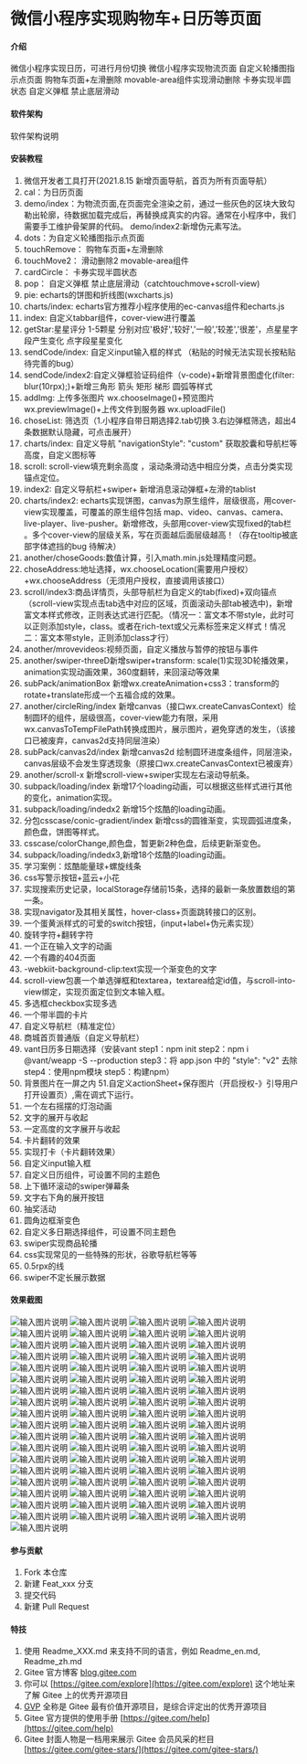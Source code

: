# 微信小程序实现购物车+日历等页面

#### 介绍
微信小程序实现日历，可进行月份切换
微信小程序实现物流页面
自定义轮播图指示点页面
购物车页面+左滑删除
movable-area组件实现滑动删除
卡券实现半圆状态
自定义弹框 禁止底层滑动

#### 软件架构
软件架构说明


#### 安装教程

1.  微信开发者工具打开(2021.8.15 新增页面导航，首页为所有页面导航）
2.  cal：为日历页面
3.  demo/index：为物流页面,在页面完全渲染之前，通过一些灰色的区块大致勾勒出轮廓，待数据加载完成后，再替换成真实的内容。通常在小程序中，我们需要手工维护骨架屏的代码。
    demo/index2:新增伪元素写法。
4.  dots：为自定义轮播图指示点页面
5.  touchRemove： 购物车页面+左滑删除
6.  touchMove2： 滑动删除2  movable-area组件
7.  cardCircle： 卡券实现半圆状态
8.  pop： 自定义弹框 禁止底层滑动（catchtouchmove+scroll-view)
9.  pie: echarts的饼图和折线图(wxcharts.js)
10. charts/index: echarts官方推荐小程序使用的ec-canvas组件和echarts.js
11. index: 自定义tabbar组件，cover-view进行覆盖
12. getStar:星星评分 1-5颗星 分别对应'极好','较好','一般','较差','很差'，点星星字段产生变化  点字段星星变化
13. sendCode/index: 自定义input输入框的样式 （粘贴的时候无法实现长按粘贴 待完善的bug）
14. sendCode/index2:自定义弹框验证码组件（v-code)+新增背景图虚化(filter: blur(10rpx);)+新增三角形 箭头 矩形 梯形 圆弧等样式
15. addImg: 上传多张图片 wx.chooseImage()+预览图片wx.previewImage()+上传文件到服务器 wx.uploadFile()
16. choseList: 筛选页（1.小程序自带日期选择2.tab切换 3.右边弹框筛选，超出4条数据默认隐藏，可点击展开）
17. charts/index: 自定义导航 "navigationStyle": "custom" 获取胶囊和导航栏等高度，自定义图标等
18. scroll: scroll-view填充剩余高度 ，滚动条滑动选中相应分类，点击分类实现锚点定位。
19. index2: 自定义导航栏+swiper+ 新增消息滚动弹框+左滑的tablist
20. charts/index2: echarts实现饼图，canvas为原生组件，层级很高，用cover-view实现覆盖，可覆盖的原生组件包括 map、video、canvas、camera、live-player、live-pusher。新增修改，头部用cover-view实现fixed的tab栏 。多个cover-view的层级关系，写在页面越后面层级越高！（存在tooltip被底部字体遮挡的bug 待解决）
21. another/choseGoods:数值计算，引入math.min.js处理精度问题。
22. choseAddress:地址选择，wx.chooseLocation(需要用户授权）+wx.chooseAddress（无须用户授权，直接调用该接口）
23. scroll/index3:商品详情页，头部导航栏为自定义的tab(fixed)+双向锚点（scroll-view实现点击tab选中对应的区域，页面滚动头部tab被选中)，新增富文本样式修改，正则表达式进行匹配。（情况一：富文本不带style，此时可以正则添加style，class。或者在rich-text或父元素标签来定义样式！情况二：富文本带style，正则添加class才行）
24. another/mrovevideos:视频页面，自定义播放与暂停的按钮与事件
25. another/swiper-threeD新增swiper+transform: scale(1)实现3D轮播效果，animation实现动画效果，360度翻转，来回滚动等效果
26. subPack/animationBox 新增wx.createAnimation+css3：transform的rotate+translate形成一个五福合成的效果。
27. another/circleRing/index 新增canvas（接口wx.createCanvasContext）绘制圆环的组件，层级很高，cover-view能力有限，采用wx.canvasToTempFilePath转换成图片，展示图片，避免穿透的发生，（该接口已被废弃，canvas2d支持同层渲染）
28. subPack/canvas2d/index 新增canvas2d 绘制圆环进度条组件，同层渲染，canvas层级不会发生穿透现象（原接口wx.createCanvasContext已被废弃）
29. another/scroll-x 新增scroll-view+swiper实现左右滚动导航条。
30. subpack/loading/index 新增17个loading动画，可以根据这些样式进行其他的变化，animation实现。
31. subpack/loading/indedx2 新增15个炫酷的loading动画。
32. 分包csscase/conic-gradient/index 新增css的圆锥渐变，实现圆弧进度条，颜色盘，饼图等样式。
33. csscase/colorChange,颜色盘，暂更新2种色盘，后续更新渐变色。
34. subpack/loading/indedx3,新增18个炫酷的loading动画。
35. 学习案例：炫酷能量球+螺旋线条
36. css写警示按钮+蓝云+小花
37. 实现搜索历史记录，localStorage存储前15条，选择的最新一条放置数组的第一条。
38. 实现navigator及其相关属性，hover-class+页面跳转接口的区别。
39. 一个蛋黄派样式的可爱的switch按钮，(input+label+伪元素实现）
40. 旋转字符+翻转字符
41. 一个正在输入文字的动画
42. 一个有趣的404页面
43. -webkiit-background-clip:text实现一个渐变色的文字
44. scroll-view包裹一个单选弹框和textarea，textarea给定id值，与scroll-into-view绑定，实现页面定位到文本输入框。
45. 多选框checkbox实现多选
46. 一个带半圆的卡片
47. 自定义导航栏（精准定位）
48. 商城首页普通版（自定义导航栏）
49. vant日历多日期选择（安装vant step1：npm init step2：npm i @vant/weapp -S --production step3：将 app.json 中的 "style": "v2" 去除 step4：使用npm模块 
step5：构建npm）
50. 背景图片在一屏之内
51.自定义actionSheet+保存图片（开启授权-》引导用户打开设置页）,需在调式下运行。
52.  一个左右摇摆的灯泡动画
53. 文字的展开与收起
54. 一定高度的文字展开与收起
55. 卡片翻转的效果
56. 实现打卡（卡片翻转效果）
57. 自定义input输入框
58. 自定义日历组件，可设置不同的主题色
59. 上下循环滚动的swiper弹幕条
60. 文字右下角的展开按钮
61. 抽奖活动
62. 圆角边框渐变色
63. 自定义多日期选择组件，可设置不同主题色
64. swiper实现商品轮播
65. css实现常见的一些特殊的形状，谷歌导航栏等等
66. 0.5rpx的线
67. swiper不定长展示数据
#### 效果截图
![输入图片说明](https://images.gitee.com/uploads/images/2021/0815/033934_0a4d1de7_8576727.png "屏幕截图.png")
![输入图片说明](https://images.gitee.com/uploads/images/2021/0609/014902_58a0114f_8576727.png "屏幕截图.png")
![输入图片说明](https://images.gitee.com/uploads/images/2021/0611/134711_a94e772a_8576727.png "屏幕截图.png")
![输入图片说明](https://images.gitee.com/uploads/images/2021/0708/160232_d0a6c802_8576727.png "屏幕截图.png")
![输入图片说明](https://images.gitee.com/uploads/images/2021/0706/094522_d9f4edd2_8576727.png "屏幕截图.png")
![输入图片说明](https://images.gitee.com/uploads/images/2021/0706/133743_364a7e9e_8576727.png "屏幕截图.png")
![输入图片说明](https://images.gitee.com/uploads/images/2021/0622/172244_6fb1820e_8576727.png "屏幕截图.png")
![输入图片说明](https://images.gitee.com/uploads/images/2021/0622/202320_1f0fc980_8576727.png "屏幕截图.png")
![输入图片说明](https://images.gitee.com/uploads/images/2021/0624/011304_db1c1301_8576727.png "屏幕截图.png")
![输入图片说明](https://images.gitee.com/uploads/images/2021/0624/135040_dd3e47de_8576727.png "屏幕截图.png")
![输入图片说明](https://images.gitee.com/uploads/images/2021/0628/024530_4aac3d1a_8576727.png "屏幕截图.png")
![输入图片说明](https://images.gitee.com/uploads/images/2021/0628/172928_2a09dda9_8576727.png "屏幕截图.png")
![输入图片说明](https://images.gitee.com/uploads/images/2021/0630/234347_ab08d7ff_8576727.png "屏幕截图.png")
![输入图片说明](https://images.gitee.com/uploads/images/2021/0701/215113_594682a5_8576727.png "屏幕截图.png")
![输入图片说明](https://images.gitee.com/uploads/images/2021/0702/180223_9717aca8_8576727.png "屏幕截图.png")
![输入图片说明](https://images.gitee.com/uploads/images/2021/0704/174532_8f716965_8576727.png "屏幕截图.png")
![输入图片说明](https://images.gitee.com/uploads/images/2021/0705/003442_3bf4c90a_8576727.png "屏幕截图.png")
![输入图片说明](https://images.gitee.com/uploads/images/2021/0801/234214_094d9427_8576727.png "屏幕截图.png")
![输入图片说明](https://images.gitee.com/uploads/images/2021/0705/195514_8d93c7a2_8576727.png "屏幕截图.png")
![输入图片说明](https://images.gitee.com/uploads/images/2021/0708/144350_35f1473c_8576727.png "屏幕截图.png")
![输入图片说明](https://images.gitee.com/uploads/images/2021/0710/203648_bc744c24_8576727.png "屏幕截图.png")
![输入图片说明](https://images.gitee.com/uploads/images/2021/0731/234212_daa602ea_8576727.png "屏幕截图.png")
![输入图片说明](https://images.gitee.com/uploads/images/2021/0725/001154_b595fe93_8576727.png "屏幕截图.png")
![输入图片说明](https://images.gitee.com/uploads/images/2021/0726/011703_a6b02f93_8576727.png "屏幕截图.png")
![输入图片说明](https://images.gitee.com/uploads/images/2021/0726/144805_f583bdb8_8576727.png "屏幕截图.png")
![输入图片说明](https://images.gitee.com/uploads/images/2021/0726/170500_2159196e_8576727.png "屏幕截图.png")
![输入图片说明](https://images.gitee.com/uploads/images/2021/0808/002806_73c8f2be_8576727.png "屏幕截图.png")
![输入图片说明](https://images.gitee.com/uploads/images/2021/0805/120304_81f75c5f_8576727.png "屏幕截图.png")
![输入图片说明](https://images.gitee.com/uploads/images/2021/0808/183102_ea59811f_8576727.png "屏幕截图.png")
![输入图片说明](https://images.gitee.com/uploads/images/2021/0812/004542_f323df58_8576727.png "屏幕截图.png")
![输入图片说明](https://images.gitee.com/uploads/images/2021/0815/031157_b0c5c5ad_8576727.png "屏幕截图.png")
![输入图片说明](https://images.gitee.com/uploads/images/2021/0818/113837_8bea02e5_8576727.png "屏幕截图.png")
![输入图片说明](https://images.gitee.com/uploads/images/2021/0818/114200_b39c99c4_8576727.png "屏幕截图.png")
![输入图片说明](https://images.gitee.com/uploads/images/2021/0820/000229_2699901d_8576727.png "屏幕截图.png")
![输入图片说明](https://images.gitee.com/uploads/images/2021/0826/160929_902bf951_8576727.png "屏幕截图.png")
![输入图片说明](https://images.gitee.com/uploads/images/2021/0828/205748_8abc177e_8576727.png "屏幕截图.png")
![输入图片说明](https://images.gitee.com/uploads/images/2021/0830/175550_c342295a_8576727.png "屏幕截图.png")
![输入图片说明](https://images.gitee.com/uploads/images/2021/0909/225355_0bc7e7f1_8576727.png "屏幕截图.png")
![输入图片说明](https://images.gitee.com/uploads/images/2021/0911/210337_3310def0_8576727.png "屏幕截图.png")
![输入图片说明](https://images.gitee.com/uploads/images/2021/0912/003809_22dcf91f_8576727.png "屏幕截图.png")
![输入图片说明](https://images.gitee.com/uploads/images/2021/0913/234228_a80b5232_8576727.png "屏幕截图.png")
![输入图片说明](https://images.gitee.com/uploads/images/2021/0922/235247_bec409fb_8576727.png "屏幕截图.png")
![输入图片说明](https://images.gitee.com/uploads/images/2021/0929/000500_d469a29b_8576727.png "屏幕截图.png")
![输入图片说明](https://images.gitee.com/uploads/images/2021/0929/144514_f98d9dfa_8576727.png "屏幕截图.png")
![输入图片说明](https://images.gitee.com/uploads/images/2021/1005/004036_e11034c3_8576727.gif "3.gif")
![输入图片说明](https://images.gitee.com/uploads/images/2021/1005/003351_333fc9ca_8576727.gif "2.gif")
![输入图片说明](https://images.gitee.com/uploads/images/2021/1005/003038_32f73c30_8576727.gif "1.gif")
![输入图片说明](https://images.gitee.com/uploads/images/2021/1005/002616_da70a6d9_8576727.gif "GIF.gif")
![输入图片说明](https://images.gitee.com/uploads/images/2021/1012/222321_b5bf3e44_8576727.gif "GIF3345.gif")
![输入图片说明](https://images.gitee.com/uploads/images/2021/1015/174057_7cbdc2b7_8576727.gif "radio.gif")
![输入图片说明](https://images.gitee.com/uploads/images/2021/1017/234406_e90b242a_8576727.gif "导出.gif")
![输入图片说明](https://images.gitee.com/uploads/images/2021/1025/001059_4a1f6a90_8576727.png "屏幕截图.png")
![输入图片说明](https://images.gitee.com/uploads/images/2021/1026/221355_86e61315_8576727.png "屏幕截图.png")
![输入图片说明](https://images.gitee.com/uploads/images/2021/1029/180110_5a53c09a_8576727.png "屏幕截图.png")
![输入图片说明](https://images.gitee.com/uploads/images/2021/1102/104516_6f6ed9ce_8576727.png "屏幕截图.png")
![输入图片说明](https://images.gitee.com/uploads/images/2021/1102/175157_e2eedfa3_8576727.png "屏幕截图.png")
![输入图片说明](https://images.gitee.com/uploads/images/2021/1107/123530_a8e55a87_8576727.png "屏幕截图.png")
![输入图片说明](https://images.gitee.com/uploads/images/2021/1109/135245_a1043136_8576727.gif "灯泡.gif")
![输入图片说明](https://images.gitee.com/uploads/images/2021/1110/190031_ece1d834_8576727.png "屏幕截图.png")
![输入图片说明](https://images.gitee.com/uploads/images/2021/1111/193011_b672c847_8576727.png "屏幕截图.png")
![输入图片说明](https://images.gitee.com/uploads/images/2021/1112/011030_44abb6b1_8576727.gif "阿萨德.gif")
![输入图片说明](https://images.gitee.com/uploads/images/2021/1114/235332_f44cc0cf_8576727.gif "123123.gif")
![输入图片说明](https://images.gitee.com/uploads/images/2021/1115/191543_05224ce8_8576727.gif "薯条.gif")
![输入图片说明](https://images.gitee.com/uploads/images/2021/1117/001314_c8cd11c0_8576727.png "屏幕截图.png")
![输入图片说明](https://images.gitee.com/uploads/images/2021/1117/204706_2449da10_8576727.gif "弹幕.gif")
![输入图片说明](https://images.gitee.com/uploads/images/2021/1118/005140_c4f66bc1_8576727.gif "扎克.gif")
![输入图片说明](https://images.gitee.com/uploads/images/2021/1118/141402_8d2bc909_8576727.gif "抽奖.gif")
![输入图片说明](https://images.gitee.com/uploads/images/2021/1120/205323_a07eb076_8576727.png "屏幕截图.png")
![输入图片说明](https://images.gitee.com/uploads/images/2021/1122/134217_6561af6b_8576727.png "屏幕截图.png")
![输入图片说明](https://images.gitee.com/uploads/images/2021/1123/000811_3d250d72_8576727.gif "撒旦发.gif")
![输入图片说明](https://images.gitee.com/uploads/images/2021/1123/180409_6ed34605_8576727.png "屏幕截图.png")
![输入图片说明](https://gitee.com/susuhhhhhh/su-sus-picture/raw/master/%E5%B0%8F%E7%A8%8B%E5%BA%8F0.5rpximage.png)
![输入图片说明](https://gitee.com/susuhhhhhh/su-sus-picture/raw/master/%E5%B0%8F%E7%A8%8B%E5%BA%8F/swiper.gif)
#### 参与贡献

1.  Fork 本仓库
2.  新建 Feat_xxx 分支
3.  提交代码
4.  新建 Pull Request


#### 特技

1.  使用 Readme\_XXX.md 来支持不同的语言，例如 Readme\_en.md, Readme\_zh.md
2.  Gitee 官方博客 [blog.gitee.com](https://blog.gitee.com)
3.  你可以 [https://gitee.com/explore](https://gitee.com/explore) 这个地址来了解 Gitee 上的优秀开源项目
4.  [GVP](https://gitee.com/gvp) 全称是 Gitee 最有价值开源项目，是综合评定出的优秀开源项目
5.  Gitee 官方提供的使用手册 [https://gitee.com/help](https://gitee.com/help)
6.  Gitee 封面人物是一档用来展示 Gitee 会员风采的栏目 [https://gitee.com/gitee-stars/](https://gitee.com/gitee-stars/)
